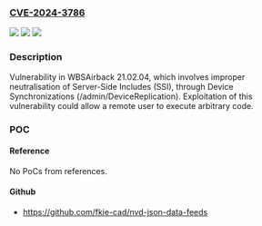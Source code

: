 ### [CVE-2024-3786](https://cve.mitre.org/cgi-bin/cvename.cgi?name=CVE-2024-3786)
![](https://img.shields.io/static/v1?label=Product&message=White%20Bear%20Solutions&color=blue)
![](https://img.shields.io/static/v1?label=Version&message=21.02.04%20&color=brightgreen)
![](https://img.shields.io/static/v1?label=Vulnerability&message=Improper%20Neutralization%20of%20Server-Side%20Includes%20(SSI)%20Within%20a%20Web%20Page&color=brightgreen)

### Description

Vulnerability in WBSAirback 21.02.04, which involves improper neutralisation of Server-Side Includes (SSI), through Device Synchronizations (/admin/DeviceReplication). Exploitation of this vulnerability could allow a remote user to execute arbitrary code.

### POC

#### Reference
No PoCs from references.

#### Github
- https://github.com/fkie-cad/nvd-json-data-feeds

